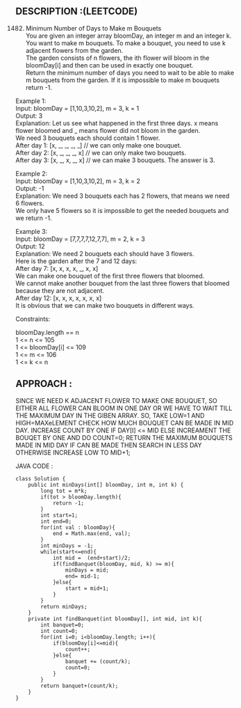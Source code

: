 ## DESCRIPTION :(LEETCODE)

1482. Minimum Number of Days to Make m Bouquets  
You are given an integer array bloomDay, an integer m and an integer k.  
You want to make m bouquets. To make a bouquet, you need to use k adjacent flowers from the garden.  
The garden consists of n flowers, the ith flower will bloom in the bloomDay[i] and then can be used in exactly one bouquet.  
Return the minimum number of days you need to wait to be able to make m bouquets from the garden. If it is impossible to make m bouquets return -1.  

Example 1:  
Input: bloomDay = [1,10,3,10,2], m = 3, k = 1  
Output: 3  
Explanation: Let us see what happened in the first three days. x means flower bloomed and _ means flower did not bloom in the garden.  
We need 3 bouquets each should contain 1 flower.  
After day 1: [x, _, _, _, _]   // we can only make one bouquet.  
After day 2: [x, _, _, _, x]   // we can only make two bouquets.  
After day 3: [x, _, x, _, x]   // we can make 3 bouquets. The answer is 3.  

Example 2:  
Input: bloomDay = [1,10,3,10,2], m = 3, k = 2  
Output: -1  
Explanation: We need 3 bouquets each has 2 flowers, that means we need 6 flowers.   
We only have 5 flowers so it is impossible to get the needed bouquets and we return -1.  

Example 3:  
Input: bloomDay = [7,7,7,7,12,7,7], m = 2, k = 3  
Output: 12  
Explanation: We need 2 bouquets each should have 3 flowers.  
Here is the garden after the 7 and 12 days:  
After day 7: [x, x, x, x, _, x, x]  
We can make one bouquet of the first three flowers that bloomed.    
We cannot make another bouquet from the last three flowers that bloomed because they are not adjacent.  
After day 12: [x, x, x, x, x, x, x]  
It is obvious that we can make two bouquets in different ways.  
 

Constraints:  

bloomDay.length == n  
1 <= n <= 105  
1 <= bloomDay[i] <= 109  
1 <= m <= 106  
1 <= k <= n  

## APPROACH :
SINCE WE NEED K ADJACENT FLOWER TO MAKE ONE BOUQUET, SO EITHER ALL FLOWER CAN BLOOM IN ONE DAY OR WE HAVE TO WAIT TILL THE MAXIMUM DAY IN THE GIBEN ARRAY.
            SO, TAKE LOW=1 AND HIGH=MAXeLEMENT
            CHECK HOW MUCH BOUQUET CAN BE MADE IN MID DAY. 
            INCREASE COUNT BY ONE IF DAY[I] <= MID
            ELSE INCREAMENT THE BOUQET BY ONE AND DO COUNT=0;
            RETURN THE MAXIMUM BOUQUETS MADE IN MID DAY
            IF CAN BE MADE THEN SEARCH IN LESS DAY OTHERWISE INCREASE LOW TO MID+1;

JAVA CODE :
```
class Solution {
    public int minDays(int[] bloomDay, int m, int k) {
        long tot = m*k;
        if(tot > bloomDay.length){
            return -1;
        }
        int start=1;
        int end=0;
        for(int val : bloomDay){
            end = Math.max(end, val);
        }
        int minDays = -1;
        while(start<=end){
            int mid =  (end+start)/2;
            if(findBanquet(bloomDay, mid, k) >= m){
                minDays = mid;
                end= mid-1;
            }else{
                start = mid+1;
            }
        }
        return minDays;
    }
    private int findBanquet(int bloomDay[], int mid, int k){
        int banquet=0;
        int count=0;
        for(int i=0; i<bloomDay.length; i++){
            if(bloomDay[i]<=mid){
                count++;
            }else{
                banquet += (count/k);
                count=0;
            }
        }
        return banquet+(count/k);
    }
}

